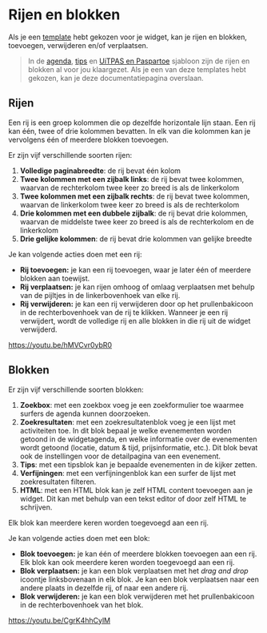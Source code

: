 # Rijen en blokken

Als je een [template](./templates.md) hebt gekozen voor je widget, kan je rijen en blokken, toevoegen, verwijderen en/of verplaatsen.

<!-- theme: success -->

> In de [agenda](./templates.md#Agenda), [tips](./templates.md#Tips) en [UiTPAS en Paspartoe](./templates.md#UiTPAS-en-Paspartoe) sjabloon zijn de rijen en blokken al voor jou klaargezet. Als je een van deze templates hebt gekozen, kan je deze documentatiepagina overslaan.

## Rijen

Een rij is een groep kolommen die op dezelfde horizontale lijn staan. Een rij kan één, twee of drie kolommen bevatten. In elk van die kolommen kan je vervolgens één of meerdere blokken toevoegen.

Er zijn vijf verschillende soorten rijen:

1. **Volledige paginabreedte**: de rij bevat één kolom
2. **Twee kolommen met een zijbalk links**: de rij bevat twee kolommen, waarvan de rechterkolom twee keer zo breed is als de linkerkolom
3. **Twee kolommen met een zijbalk rechts**: de rij bevat twee kolommen, waarvan de linkerkolom twee keer zo breed is als de rechterkolom
4. **Drie kolommen met een dubbele zijbalk**: de rij bevat drie kolommen, waarvan de middelste twee keer zo breed is als de rechterkolom en de linkerkolom
5. **Drie gelijke kolommen**: de rij bevat drie kolommen van gelijke breedte

Je kan volgende acties doen met een rij:

* **Rij toevoegen:** je kan een rij toevoegen, waar je later één of meerdere blokken aan toewijst.
* **Rij verplaatsen:** je kan rijen omhoog of omlaag verplaatsen met behulp van de pijltjes in de linkerbovenhoek van elke rij.
* **Rij verwijderen:** je kan een rij verwijderen door op het prullenbakicoon in de rechterbovenhoek van de rij te klikken. Wanneer je een rij verwijdert, wordt de volledige rij en alle blokken in die rij uit de widget verwijderd.

<https://youtu.be/hMVCvr0ybR0>

## Blokken

Er zijn vijf verschillende soorten blokken:

1. **Zoekbox**: met een zoekbox voeg je een zoekformulier toe waarmee surfers de agenda kunnen doorzoeken.
2. **Zoekresultaten**: met een zoekresultatenblok voeg je een lijst met activiteiten toe. In dit blok bepaal je welke evenementen worden getoond in de widgetagenda, en welke informatie over de evenementen wordt getoond (locatie, datum & tijd, prijsinformatie, etc.). Dit blok bevat ook de instellingen voor de detailpagina van een evenement.
3. **Tips**: met een tipsblok kan je bepaalde evenementen in de kijker zetten.
4. **Verfijningen**: met een verfijningenblok kan een surfer de lijst met zoekresultaten filteren.
5. **HTML**: met een HTML blok kan je zelf HTML content toevoegen aan je widget. Dit kan met behulp van een tekst editor of door zelf HTML te schrijven.

Elk blok kan meerdere keren worden toegevoegd aan een rij.

Je kan volgende acties doen met een blok:

* **Blok toevoegen:** je kan één of meerdere blokken toevoegen aan een rij. Elk blok kan ook meerdere keren worden toegevoegd aan een rij.
* **Blok verplaatsen:** je kan een blok verplaatsen met het *drag and drop* icoontje linksbovenaan in elk blok. Je kan een blok verplaatsen naar een andere plaats in dezelfde rij, of naar een andere rij.
* **Blok verwijderen:** je kan een blok verwijderen met het prullenbakicoon in de rechterbovenhoek van het blok.

<https://youtu.be/CgrK4hhCylM>
